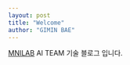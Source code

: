 ```yaml
---
layout: post
title: "Welcome"
author: "GIMIN BAE"
---
```


[MNILAB](htts://wm.hanyang.ac.kr) AI TEAM 기술 블로그 입니다.
